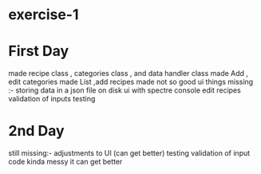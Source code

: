 # exercise-1
 
# First Day
made recipe class , categories class , and data handler class
made Add , edit categories 
made List ,add recipes 
made not so good ui
things missing :-
storing data in a json file on disk 
ui with spectre console 
edit recipes
validation of inputs
testing
# 2nd Day
still missing:-
adjustments to UI (can get better)
testing 
validation of input
code kinda messy it can get better 